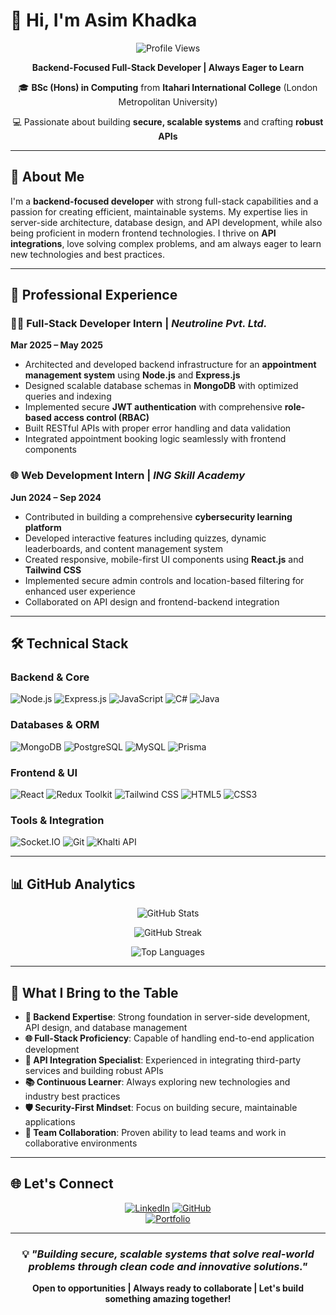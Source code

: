 # 👋 Hi, I'm Asim Khadka

<div align="center">
  
  ![Profile Views](https://komarev.com/ghpvc/?username=Asim1O1&color=0891b2&style=flat-square&label=Profile%20Views)
  
  **Backend-Focused Full-Stack Developer | Always Eager to Learn**
  
  🎓 **BSc (Hons) in Computing** from **Itahari International College** (London Metropolitan University)
  
  💻 Passionate about building **secure, scalable systems** and crafting **robust APIs**
  
</div>

---

## 🚀 About Me

I'm a **backend-focused developer** with strong full-stack capabilities and a passion for creating efficient, maintainable systems. My expertise lies in server-side architecture, database design, and API development, while also being proficient in modern frontend technologies. I thrive on **API integrations**, love solving complex problems, and am always eager to learn new technologies and best practices.

---

## 💼 Professional Experience

### 🧑‍💻 **Full-Stack Developer Intern** | *Neutroline Pvt. Ltd.*
**Mar 2025 – May 2025**
- Architected and developed backend infrastructure for an **appointment management system** using **Node.js** and **Express.js**
- Designed scalable database schemas in **MongoDB** with optimized queries and indexing
- Implemented secure **JWT authentication** with comprehensive **role-based access control (RBAC)**
- Built RESTful APIs with proper error handling and data validation
- Integrated appointment booking logic seamlessly with frontend components

### 🌐 **Web Development Intern** | *ING Skill Academy*
**Jun 2024 – Sep 2024**
- Contributed in building a comprehensive **cybersecurity learning platform**
- Developed interactive features including quizzes, dynamic leaderboards, and content management system
- Created responsive, mobile-first UI components using **React.js** and **Tailwind CSS**
- Implemented secure admin controls and location-based filtering for enhanced user experience
- Collaborated on API design and frontend-backend integration

---

## 🛠️ Technical Stack

### **Backend & Core**
![Node.js](https://img.shields.io/badge/Node.js-339933?style=for-the-badge&logo=node.js&logoColor=white)
![Express.js](https://img.shields.io/badge/Express.js-000000?style=for-the-badge&logo=express&logoColor=white)
![JavaScript](https://img.shields.io/badge/JavaScript-F7DF1E?style=for-the-badge&logo=javascript&logoColor=black)
![C#](https://img.shields.io/badge/C%23-239120?style=for-the-badge&logo=c-sharp&logoColor=white)
![Java](https://img.shields.io/badge/Java-007396?style=for-the-badge&logo=java&logoColor=white)



### **Databases & ORM**
![MongoDB](https://img.shields.io/badge/MongoDB-47A248?style=for-the-badge&logo=mongodb&logoColor=white)
![PostgreSQL](https://img.shields.io/badge/PostgreSQL-336791?style=for-the-badge&logo=postgresql&logoColor=white)
![MySQL](https://img.shields.io/badge/MySQL-4479A1?style=for-the-badge&logo=mysql&logoColor=white)
![Prisma](https://img.shields.io/badge/Prisma-2D3748?style=for-the-badge&logo=prisma&logoColor=white)

### **Frontend & UI**
![React](https://img.shields.io/badge/React-61DAFB?style=for-the-badge&logo=react&logoColor=black)
![Redux Toolkit](https://img.shields.io/badge/Redux_Toolkit-764ABC?style=for-the-badge&logo=redux&logoColor=white)
![Tailwind CSS](https://img.shields.io/badge/Tailwind_CSS-06B6D4?style=for-the-badge&logo=tailwindcss&logoColor=white)
![HTML5](https://img.shields.io/badge/HTML5-E34F26?style=for-the-badge&logo=html5&logoColor=white)
![CSS3](https://img.shields.io/badge/CSS3-1572B6?style=for-the-badge&logo=css3&logoColor=white)

### **Tools & Integration**
![Socket.IO](https://img.shields.io/badge/Socket.IO-010101?style=for-the-badge&logo=socket.io&logoColor=white)
![Git](https://img.shields.io/badge/Git-F05032?style=for-the-badge&logo=git&logoColor=white)
![Khalti API](https://img.shields.io/badge/Khalti_API-663399?style=for-the-badge&logo=api&logoColor=white)

---

## 📊 GitHub Analytics

<div align="center">
  
  ![GitHub Stats](https://github-readme-stats.vercel.app/api?username=Asim1O1&show_icons=true&theme=tokyonight&hide_border=true&count_private=true&include_all_commits=true)
  
  ![GitHub Streak](https://github-readme-streak-stats.herokuapp.com?user=Asim1O1&theme=tokyonight&hide_border=true&date_format=M%20j%5B%2C%20Y%5D)
  
  ![Top Languages](https://github-readme-stats.vercel.app/api/top-langs/?username=Asim1O1&theme=tokyonight&hide_border=true&layout=compact&langs_count=8)
  
</div>

---

## 🎯 What I Bring to the Table

- **🔧 Backend Expertise**: Strong foundation in server-side development, API design, and database management
- **🌐 Full-Stack Proficiency**: Capable of handling end-to-end application development
- **🔌 API Integration Specialist**: Experienced in integrating third-party services and building robust APIs
- **📚 Continuous Learner**: Always exploring new technologies and industry best practices
- **🛡️ Security-First Mindset**: Focus on building secure, maintainable applications
- **👥 Team Collaboration**: Proven ability to lead teams and work in collaborative environments

---

## 🌐 Let's Connect

<div align="center">
  
  [![LinkedIn](https://img.shields.io/badge/LinkedIn-0A66C2?style=for-the-badge&logo=linkedin&logoColor=white)](https://linkedin.com/in/AsimKhadka)
  [![GitHub](https://img.shields.io/badge/GitHub-181717?style=for-the-badge&logo=github&logoColor=white)](https://github.com/Asim1O1)  
  [![Portfolio](https://img.shields.io/badge/Portfolio-FF5722?style=for-the-badge&logo=firefox&logoColor=white)](https://asimkhadka.dev)
  
</div>

---

<div align="center">
  
  ### 💡 *"Building secure, scalable systems that solve real-world problems through clean code and innovative solutions."*
  
  **Open to opportunities | Always ready to collaborate | Let's build something amazing together!**
  
</div>
